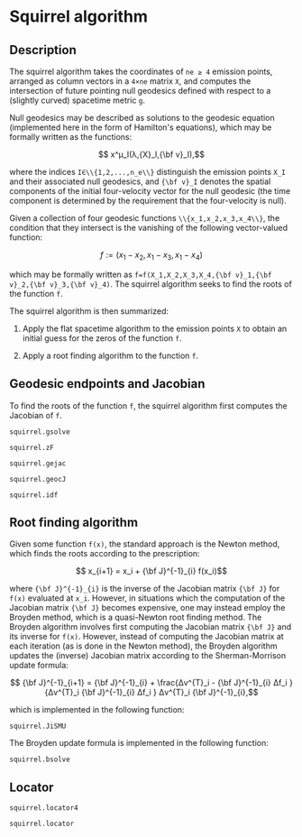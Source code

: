 # Squirrel algorithm

## Description

The squirrel algorithm takes the coordinates of `ne ≥ 4` emission
points, arranged as column vectors in a `4×ne` matrix `X`,  and computes
the intersection of future pointing null geodesics defined with respect
to a (slightly curved) spacetime metric `g`. 

Null geodesics may be described as solutions to the geodesic equation
(implemented here in the form of Hamilton's equations), which may be
formally written as the functions:

```math
    x^μ_I(λ,{X}_I,{\bf v}_I),
```

where the indices ``I∈\\{1,2,...,n_e\\}`` distinguish the emission
points ``X_I`` and their associated null geodesics, and ``{\bf v}_I``
denotes the spatial components of the initial four-velocity vector for
the null geodesic (the time component is determined by the requirement
that the four-velocity is null). 

Given a collection of four geodesic functions ``\\{x_1,x_2,x_3,x_4\\}``,
the condition that they intersect is the vanishing of the following
vector-valued function:

```math
f := \left( x_1 - x_2 , x_1 - x_3 , x_1 - x_4 \right)
```

which may be formally written as ``f=f(X_1,X_2,X_3,X_4,{\bf v}_1,{\bf
v}_2,{\bf v}_3,{\bf v}_4)``. The squirrel algorithm seeks to find the
roots of the function ``f``.

The squirrel algorithm is then summarized:

1.  Apply the flat spacetime algorithm to the emission points `X` to
    obtain an initial guess for the zeros of the function `f`.

2.  Apply a root finding algorithm to the function `f`.

## Geodesic endpoints and Jacobian

To find the roots of the function `f`, the squirrel algorithm first
computes the Jacobian of `f`.

```@docs
squirrel.gsolve
```

```@docs
squirrel.zF
```

```@docs
squirrel.gejac
```

```@docs
squirrel.geocJ
```

```@docs
squirrel.idf
```

## Root finding algorithm

Given some function ``f(x)``, the standard approach is the Newton
method, which finds the roots according to the prescription:

```math
    x_{i+1} = x_i + {\bf J}^{-1}_{i} f(x_i)
```

where ``{\bf J}^{-1}_{i}`` is the inverse of the Jacobian matrix ``{\bf
J}`` for ``f(x)`` evaluated at ``x_i``. However, in situations which the
computation of the Jacobian matrix ``{\bf J}`` becomes expensive, one
may instead employ the Broyden method, which is a quasi-Newton root
finding method. The Broyden algorithm involves first computing the
Jacobian matrix ``{\bf J}`` and its inverse for ``f(x)``. However,
instead of computing the Jacobian matrix at each iteration (as is done
in the Newton method), the Broyden algorithm updates the (inverse)
Jacobian matrix according to the Sherman-Morrison update formula:

```math
    {\bf J}^{-1}_{i+1} 
    = 
        {\bf J}^{-1}_{i}
        +
        \frac{Δv^{T}_i - {\bf J}^{-1}_{i} Δf_i }
        {Δv^{T}_i {\bf J}^{-1}_{i} Δf_i }
        Δv^{T}_i {\bf J}^{-1}_{i},
```

which is implemented in the following function:

```@docs
squirrel.JiSMU
```

The Broyden update formula is implemented in the following function:

```@docs
squirrel.bsolve
```



## Locator

```@docs
squirrel.locator4
```

```@docs
squirrel.locator
```